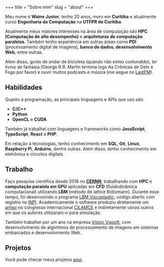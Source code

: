 +++
title = "Sobre mim"
slug = "about"
+++

Meu nome é **Waine Junior**, tenho 20 anos, moro em **Curitiba** e atualmente curso **Engenharia da Computação** na **UTFPR de Curitiba**.

Atualmente meus maiores interesses na área de computação são **HPC (Computação de alto desempenho)** e **arquiteturas de computação paralelas**. Também tenho experiência em outras áreas como **PDI** (processamento digital de imagens), **banco de dados**, **desenvolvimento Web**, entre outras.

Além disso, gosto de andar de bicicleta (quando não estou contundido), ler livros de fantasia (George R.R. Martin termina logo As Crônicas de Gelo e Fogo por favor) e ouvir muitos podcasts e música (me segue no [LastFM](https://www.last.fm/user/jr_waine)).

## Habilidades

Quanto à programação, as principais linguagens e APIs que uso são:

* **C/C++**
* **Python**
* **OpenCL** e **CUDA**

Também já trabalhei com linguagens e frameworks como **JavaScript**, **TypeScript**, **React** e **PHP**.

Em relação à tecnologias, tenho conhecimento em **SQL**, **Git**, **Linux**, **Raspberry Pi**, **Arduino**, dentre outras.
Além disso, tenho conhecimento em eletrônica e circuitos digitais.

## Trabalho

Faço pesquisa científica desde 2018 no **[CERNN](https://cernn.ct.utfpr.edu.br)**, trabalhando com **HPC** e **computação paralela em GPU** aplicadas em **CFD** (fluidodinâmica computacional) utilizando **LBM** (método de lattice Boltzmann). 
Durante esse tempo, foi desenvolvido o programa [LBM Viscoplastic](https://github.com/jrwaine/LBM-CERNN), código aberto com registro no [INPI](https://www.gov.br/inpi/pt-br). 
Academicamente o software produziu diretamente um [artigo](https://www.researchgate.net/publication/341522565_PERFORMANCE_ANALYSIS_OF_THE_LATTICE_BOLTZMANN_METHOD_IMPLEMENTATION_ON_GPU) no congresso internacional [CILAMCE](https://www.cilamce2019.com.br) e indiretamente vários outros em que os autores utilizaram-o para simulação.

Também trabalhei por um ano na empresa [Vision Viasoft](https://viasoft.com.br/vision/), com desenvolvimento de algoritmos de processamento de imagens em sistemas embarcados e desenvolvimento Web.

## Projetos

Você pode checar meus projetos [aqui](/pt-br/projects).
